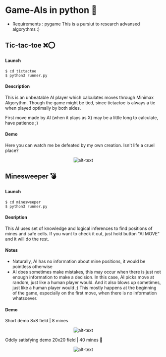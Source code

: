 # Game-AIs in python 🦾
- Requirements : pygame
This is a pursiut to research advansed algorythms :)

## Tic-tac-toe ❌⭕

#### Launch
    $ cd tictactoe
    $ python3 runner.py

#### Description
This is an unbeatable AI player which calculates moves through Minimax Algorythm.
Though the game might be tied, since tictactoe is always a tie when played optimally by both sides.

First move made by AI (when it plays as X) may be a little long to calculate, have patience ;)

#### Demo

Here you can watch me be defeated by my own creation. Isn't life a cruel place?

<p align="center">
<img src="https://github.com/RomanchenkoAS/ai_models/assets/119735427/0c0a40d0-9bdb-49fc-86ef-7a6b8c92e469" alt="alt-text">
</p>

## Minesweeper 💣

#### Launch
    $ cd minesweeper
    $ python3 runner.py

#### Desription
This AI uses set of knowledge and logical inferences to find positions of mines and safe cells. If you want to check it out, just hold button "AI MOVE" and it will do the rest.

#### Notes
- Naturally, AI has no information about mine positions, it would be pointless otherwise
- AI does sometimes make mistakes, this may occur when there is just not enough information to make a decision. In this case, AI picks move at random, just like a human player would. And it also blows up sometimes, just like a human player would ;) This mostly happens at the beginning of the game, especially on the first move, when there is no information whatsoever.  

#### Demo

Short demo 8x8 field | 8 mines
<p align="center">
<img src="https://github.com/RomanchenkoAS/ai_models/assets/119735427/75a8e069-faf1-42b5-ba0a-7f8a14b91b97" alt="alt-text">
</p>

Oddly satisfying demo 20x20 field | 40 mines 🥴
<p align="center">
<img src="https://github.com/RomanchenkoAS/ai_models/assets/119735427/26af7b90-5f4b-4469-8750-fea1171d55ff" alt="alt-text">
</p>
